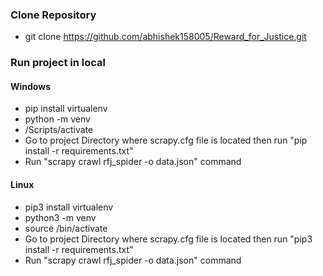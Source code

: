 ### Clone Repository
- git clone https://github.com/abhishek158005/Reward_for_Justice.git

### Run project in local
#### Windows
- pip install virtualenv
- python -m venv <venv name>
- <venv name>/Scripts/activate
- Go to project Directory where scrapy.cfg file is located then run "pip install -r requirements.txt"
- Run "scrapy crawl rfj_spider -o data.json" command

#### Linux
- pip3 install virtualenv
- python3 -m venv <venv name>
- source <venv name>/bin/activate
- Go to project Directory where scrapy.cfg file is located then run "pip3 install -r requirements.txt"
- Run "scrapy crawl rfj_spider -o data.json" command
